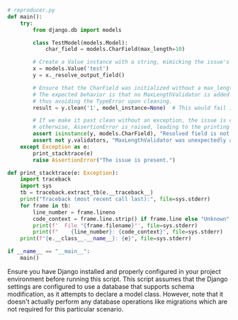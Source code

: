 ```python
# reproducer.py
def main():
    try:
        from django.db import models

        class TestModel(models.Model):
            char_field = models.CharField(max_length=10)

        # Create a Value instance with a string, mimicking the issue's scenario.
        x = models.Value('test')
        y = x._resolve_output_field()

        # Ensure that the CharField was initialized without a max_length leading to an error.
        # The expected behavior is that no MaxLengthValidator is added when max_length is None,
        # thus avoiding the TypeError upon cleaning.
        result = y.clean('1', model_instance=None)  # This would fail if the issue exists.

        # If we make it past clean without an exception, the issue is considered fixed,
        # otherwise, AssertionError is raised, leading to the printing of the stack trace.
        assert isinstance(y, models.CharField), "Resolved field is not a CharField."
        assert not y.validators, "MaxLengthValidator was unexpectedly added."
    except Exception as e:
        print_stacktrace(e)
        raise AssertionError("The issue is present.")

def print_stacktrace(e: Exception):
    import traceback
    import sys
    tb = traceback.extract_tb(e.__traceback__)
    print("Traceback (most recent call last):", file=sys.stderr)
    for frame in tb:
        line_number = frame.lineno
        code_context = frame.line.strip() if frame.line else "Unknown"
        print(f'  File "{frame.filename}"', file=sys.stderr)
        print(f"    {line_number}: {code_context}", file=sys.stderr)
    print(f"{e.__class__.__name__}: {e}", file=sys.stderr)

if __name__ == "__main__":
    main()
``` 

Ensure you have Django installed and properly configured in your project environment before running this script. This script assumes that the Django settings are configured to use a database that supports schema modification, as it attempts to declare a model class. However, note that it doesn't actually perform any database operations like migrations which are not required for this particular scenario.